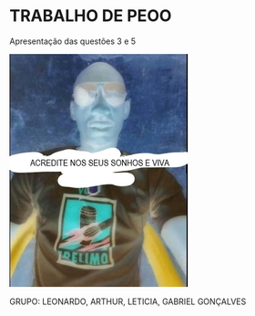 # TRABALHO DE PEOO  
  
Apresentação das questões 3 e 5  

![reiosse](./assets/images/bomdia.jpg)
  
GRUPO: LEONARDO, ARTHUR, LETICIA, GABRIEL GONÇALVES